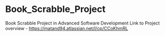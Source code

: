 # Book_Scrabble_Project
Book Scrabble Project in Advanced Software Development 
Link to Project overview - https://matand94.atlassian.net/l/cp/CCoKhmRL
